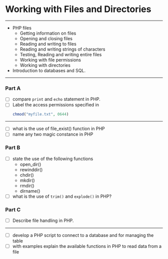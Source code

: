 # Working with Files and Directories
---
- PHP files
	- Getting information on files
	- Opening and closing files
	- Reading and writing to files
	- Reading and writing strings of characters 
	- Testing, Reading and writing entire files
	- Working with file permissions
	- Working with directories
- Introduction to databases and SQL.
---
### Part A
- [ ] compare `print` and `echo` statement in PHP.
- [ ] Label the access permissions specified in
	```php
	chmod("myfile.txt", 0644)
	```
---
- [ ] what is the use of file_exist() function in PHP 
- [ ] name any two magic constance in PHP

### Part B
- [ ] state the use of the following functions
	- open_dir()
	- rewinddir()
	- chdir()
	- mkdir()
	- rmdir()
	- dirname()
- [ ] what is the use of `trim()` and `explode()` in PHP?

### Part C
- [ ] Describe file handling in PHP.
---
- [ ] develop a PHP script to connect to a database and for managing the table
- [ ] with examples explain the available functions in PHP to read data from a file
